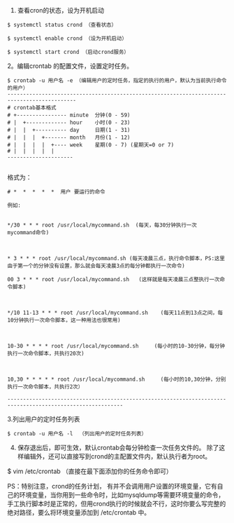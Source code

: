 1. 查看cron的状态，设为开机启动
```
$ systemctl status crond （查看状态）

$ systemctl enable crond （设为开机启动）

$ systemctl start crond （启动crond服务）
```

2。编辑crontab 的配置文件，设置定时任务。

```
$ crontab -u 用户名 -e （编辑用户的定时任务，指定的执行的用户，默认为当前执行命令的用户）
--------------------------------------------------------------------------------------------
# crontab基本格式
# +---------------- minute  分钟(0 - 59)
# |  +------------- hour    小时(0 - 23)
# |  |  +---------- day     日期(1 - 31)
# |  |  |  +------- month   月份(1 - 12)
# |  |  |  |  +---- week    星期(0 - 7) (星期天=0 or 7)
# |  |  |  |  |
--------------------- 


```

格式为：
```
# *  *  *  *  *  用户 要运行的命令

例如:


*/30 * * * root /usr/local/mycommand.sh  (每天，每30分钟执行一次 mycommand命令)



* 3 * * * root /usr/local/mycommand.sh (每天凌晨三点，执行命令脚本，PS:这里由于第一个的分钟没有设置，那么就会每天凌晨3点的每分钟都执行一次命令)

00 3 * * * root /usr/local/mycommand.sh   (这样就是每天凌晨三点整执行一次命令脚本)



*/10 11-13 * * * root /usr/local/mycommand.sh    (每天11点到13点之间，每10分钟执行一次命令脚本，这一种用法也很常用)



10-30 * * * * root /usr/local/mycommand.sh     (每小时的10-30分钟，每分钟执行一次命令脚本，共执行20次)



10,30 * * * * * root /usr/local/mycommand.sh     (每小时的10,30分钟，分别执行一次命令脚本，共执行2次） 

----------------------------------------------------------------------------------------------------------- 
```
3.列出用户的定时任务列表

```
$ crontab -u 用户名 -l  （列出用户的定时任务列表）
```



4. 保存退出后，即可生效，默认crontab会每分钟检查一次任务文件的。
除了这样编辑外，还可以直接写到crond的主配置文件内，默认执行者为root。


$ vim /etc/crontab （直接在最下面添加你的任务命令即可）
 

PS：特别注意，crond的任务计划， 有并不会调用用户设置的环境变量，它有自己的环境变量，当你用到一些命令时，比如mysqldump等需要环境变量的命令，手工执行脚本时是正常的，但用crond执行的时候就会不行，这时你要么写完整的绝对路径，要么将环境变量添加到 /etc/crontab 中。
